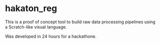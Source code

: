 # hakaton_reg

This is a proof of concept tool to build raw data processing pipelines using a Scratch-like visual language.

Was developed in 24 hours for a hackathone.
